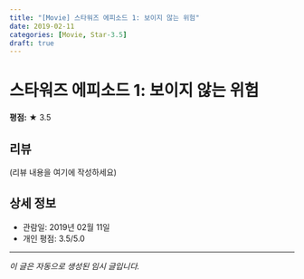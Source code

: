 ```yaml
---
title: "[Movie] 스타워즈 에피소드 1: 보이지 않는 위험"
date: 2019-02-11
categories: [Movie, Star-3.5]
draft: true
---
```


# 스타워즈 에피소드 1: 보이지 않는 위험

**평점:** ★ 3.5

## 리뷰

(리뷰 내용을 여기에 작성하세요)

## 상세 정보

- 관람일: 2019년 02월 11일
- 개인 평점: 3.5/5.0

---

*이 글은 자동으로 생성된 임시 글입니다.*
